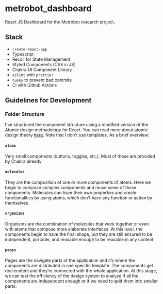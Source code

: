 # metrobot_dashboard
React JS Dashboard for the Metrobot research project. 

## Stack
- `create-react-app`
- Typescript
- Recoil for State Management
- Styled Components (CSS in JS)
- Chakra UI Component Library
- `eslint` with `prettier`
- `husky` to prevent bad commits
- CI with Github Actions

## Guidelines for Development

### Folder Structure
I've structured the component structure using a modified version of the Atomic design methadology for React. You can read more about atomic design theory [here](https://blog.usejournal.com/thinking-about-react-atomically-608c865d2262). Note that I don't use templates. As a brief overview:

#### `atoms`
Very small components (buttons, toggles, etc.). Most of these are provided by Chakra already

#### `molecules`
They are the composition of one or more components of atoms. Here we begin to compose complex components and reuse some of those components. Molecules can have their own properties and create functionalities by using atoms, which don’t have any function or action by themselves.

#### `organisms`
Organisms are the combination of molecules that work together or even with atoms that compose more elaborate interfaces. At this level, the components begin to have the final shape, but they are still ensured to be independent, portable, and reusable enough to be reusable in any content.

#### `pages`
Pages are the navigate parts of the application and it’s where the components are distributed in one specific template. The components get real content and they’re connected with the whole application. At this stage, we can test the efficiency of the design system to analyze if all the components are independent enough or if we need to split them into smaller parts.
